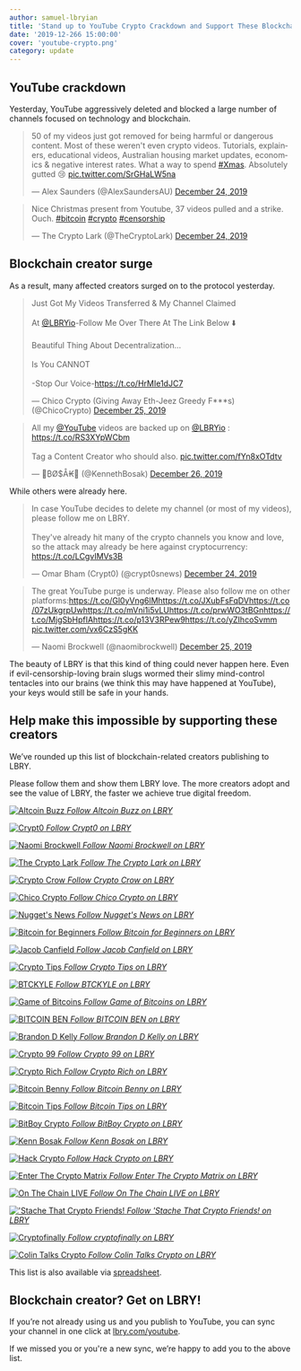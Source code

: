 ```yaml
---
author: samuel-lbryian
title: 'Stand up to YouTube Crypto Crackdown and Support These Blockchain Creators'
date: '2019-12-266 15:00:00'
cover: 'youtube-crypto.png'
category: update
---
```


## YouTube crackdown

Yesterday, YouTube aggressively deleted and blocked a large number of channels focused on technology and blockchain.

<blockquote class="twitter-tweet"><p lang="en" dir="ltr">50 of my videos just got removed for being harmful or dangerous content. Most of these weren&#39;t even crypto videos. Tutorials, explainers, educational videos, Australian housing market updates, economics &amp; negative interest rates. What a way to spend <a href="https://twitter.com/hashtag/Xmas?src=hash&amp;ref_src=twsrc%5Etfw">#Xmas</a>. Absolutely gutted 😢 <a href="https://t.co/SrGHaLW5na">pic.twitter.com/SrGHaLW5na</a></p>&mdash; Alex Saunders (@AlexSaundersAU) <a href="https://twitter.com/AlexSaundersAU/status/1209570483877765120?ref_src=twsrc%5Etfw">December 24, 2019</a></blockquote>
<blockquote class="twitter-tweet"><p lang="en" dir="ltr">Nice Christmas present from Youtube, 37 videos pulled and a strike. Ouch. <a href="https://twitter.com/hashtag/bitcoin?src=hash&amp;ref_src=twsrc%5Etfw">#bitcoin</a> <a href="https://twitter.com/hashtag/crypto?src=hash&amp;ref_src=twsrc%5Etfw">#crypto</a> <a href="https://twitter.com/hashtag/censorship?src=hash&amp;ref_src=twsrc%5Etfw">#censorship</a></p>&mdash; The Crypto Lark (@TheCryptoLark) <a href="https://twitter.com/TheCryptoLark/status/1209609546844393473?ref_src=twsrc%5Etfw">December 24, 2019</a></blockquote> 

## Blockchain creator surge

As a result, many affected creators surged on to the protocol yesterday.

<blockquote class="twitter-tweet"><p lang="en" dir="ltr">Just Got My Videos Transferred &amp; My Channel Claimed <br><br>At <a href="https://twitter.com/LBRYio?ref_src=twsrc%5Etfw">@LBRYio</a>-Follow Me Over There At The Link Below ⬇️<br><br>Beautiful Thing About Decentralization...<br><br>Is You CANNOT <br><br>-Stop Our Voice-<a href="https://t.co/HrMIe1dJC7">https://t.co/HrMIe1dJC7</a></p>&mdash; Chico Crypto (Giving Away Eth-Jeez Greedy F***s) (@ChicoCrypto) <a href="https://twitter.com/ChicoCrypto/status/1209947675618996224?ref_src=twsrc%5Etfw">December 25, 2019</a></blockquote>
<blockquote class="twitter-tweet"><p lang="en" dir="ltr">All my <a href="https://twitter.com/YouTube?ref_src=twsrc%5Etfw">@YouTube</a> videos are backed up on <a href="https://twitter.com/LBRYio?ref_src=twsrc%5Etfw">@LBRYio</a> : <a href="https://t.co/RS3XYpWCbm">https://t.co/RS3XYpWCbm</a> <br><br>Tag a Content Creator who should also. <a href="https://t.co/fYn8xOTdtv">pic.twitter.com/fYn8xOTdtv</a></p>&mdash; 💊₿Ø$Å₭🍄 (@KennethBosak) <a href="https://twitter.com/KennethBosak/status/1210022231407038465?ref_src=twsrc%5Etfw">December 26, 2019</a></blockquote>

While others were already here.

<blockquote class="twitter-tweet"><p lang="en" dir="ltr">In case YouTube decides to delete my channel (or most of my videos), please follow me on LBRY. <br><br>They&#39;ve already hit many of the crypto channels you know and love, so the attack may already be here against cryptocurrency: <a href="https://t.co/LCgvIMVs3B">https://t.co/LCgvIMVs3B</a></p>&mdash; Omar Bham (Crypt0) (@crypt0snews) <a href="https://twitter.com/crypt0snews/status/1209308471255945216?ref_src=twsrc%5Etfw">December 24, 2019</a></blockquote>
<blockquote class="twitter-tweet"><p lang="en" dir="ltr">The great YouTube purge is underway. Please also follow me on other platforms:<a href="https://t.co/Gl0yVng6lM">https://t.co/Gl0yVng6lM</a><a href="https://t.co/JXubFsFqDV">https://t.co/JXubFsFqDV</a><a href="https://t.co/07zUkgrpUw">https://t.co/07zUkgrpUw</a><a href="https://t.co/mVni1i5vLU">https://t.co/mVni1i5vLU</a><a href="https://t.co/prwWO3tBGn">https://t.co/prwWO3tBGn</a><a href="https://t.co/MjgSbHpfIA">https://t.co/MjgSbHpfIA</a><a href="https://t.co/p13V3RPew9">https://t.co/p13V3RPew9</a><a href="https://t.co/yZIhcoSvmm">https://t.co/yZIhcoSvmm</a> <a href="https://t.co/vx6CzS5gKK">pic.twitter.com/vx6CzS5gKK</a></p>&mdash; Naomi Brockwell (@naomibrockwell) <a href="https://twitter.com/naomibrockwell/status/1209884809121746946?ref_src=twsrc%5Etfw">December 25, 2019</a></blockquote>

The beauty of LBRY is that this kind of thing could never happen here. Even if evil-censorship-loving brain slugs wormed their slimy mind-control tentacles into our brains (we think this may have happened at YouTube), your keys would still be safe in your hands.

## Help make this impossible by supporting these creators

We’ve rounded up this list of blockchain-related creators publishing to LBRY. 

Please follow them and show them LBRY love. The more creators adopt and see the value of LBRY, the faster we achieve true digital freedom.

<p>
<a href="https://open.lbry.com/@altcoinbuzz:7">
  <img style="max-width: 300px; max-height: 300px;" alt="Altcoin Buzz" src="https://thumbnails.lbry.com/UCGyqEtcGQQtXyUwvcy7Gmyg">
  <em>Follow Altcoin Buzz on LBRY</em>
</a>
</p>
<p>
<a href="https://open.lbry.com/@Crypt0:f">
  <img style="max-width: 300px; max-height: 300px;" alt="Crypt0" src="https://thumbnails.lbry.com/UCdUSSt-IEUg2eq46rD7lu_g">
  <em>Follow Crypt0 on LBRY</em>
</a>
</p>
<p>
<p>
<a href="https://open.lbry.com/@NaomiBrockwell:4">
  <img style="max-width: 300px; max-height: 300px;" alt="Naomi Brockwell" src="https://thumbnails.lbry.com/UCSuHzQ3GrHSzoBbwrIq3LLA">
  <em>Follow Naomi Brockwell on LBRY</em>
</a>
</p>
<p>  
<a href="https://open.lbry.com/@TheCryptoLark:e">
  <img style="max-width: 300px; max-height: 300px;" alt="The Crypto Lark" src="https://thumbnails.lbry.com/UCl2oCaw8hdR_kbqyqd2klIA">
  <em>Follow The Crypto Lark on LBRY</em>
</a>
</p>
<p>
<a href="https://open.lbry.com/@cryptocrow:2">
  <img style="max-width: 300px; max-height: 300px;" alt="Crypto Crow" src="https://thumbnails.lbry.com/UCwsRWmIL5XKqFtdytBfeX0g">
  <em>Follow Crypto Crow on LBRY</em>
</a>
</p>
<p>
<a href="https://open.lbry.com/@ChicoCrypto:f">
  <img style="max-width: 300px; max-height: 300px;" alt="Chico Crypto" src="https://thumbnails.lbry.com/UCHop-jpf-huVT1IYw79ymPw">
  <em>Follow Chico Crypto on LBRY</em>
</a>
</p>
<p>
<a href="https://open.lbry.com/@NuggetsNews:f">
  <img style="max-width: 300px; max-height: 300px;" alt="Nugget's News" src="https://thumbnails.lbry.com/UCLo66QVfEod0nNM_GzKNxmQ">
  <em>Follow Nugget's News on LBRY</em>
</a>
</p>
<p>
<a href="https://open.lbry.com/@bitcoinforbeginners:7">
  <img style="max-width: 300px; max-height: 300px;" alt="Bitcoin for Beginners" src="https://thumbnails.lbry.com/UCi7egjf0JDHuhznWugXq4hA">
  <em>Follow Bitcoin for Beginners on LBRY</em>
</a>
</p>
<p>
<p>
<a href="https://open.lbry.com/@crypto:4">
  <img style="max-width: 300px; max-height: 300px;" alt="Jacob Canfield" src="https://thumbnails.lbry.com/UCiMgF08KQ4z-Gnu8o2BLOxA">
  <em>Follow Jacob Canfield on LBRY</em>
</a>
</p>
<p>
<a href="https://open.lbry.com/@Crypto-Tips:b">
  <img style="max-width: 300px; max-height: 300px;" alt="Crypto Tips" src="https://thumbnails.lbry.com/UCavTvSwEoRABvnPtLg0e6LQ">
  <em>Follow Crypto Tips on LBRY</em>
</a>
</p>
<p>
<a href="https://open.lbry.com/@btckyle:9">
  <img style="max-width: 300px; max-height: 300px;" alt="BTCKYLE" src="https://thumbnails.lbry.com/UCNCGCxxTT10aeTgUMHW5FfQ">
  <em>Follow BTCKYLE on LBRY</em>
</a>
</p>
<p>
<a href="https://open.lbry.com/@gameofbitcoins:5">
  <img style="max-width: 300px; max-height: 300px;" alt="Game of Bitcoins" src="https://spee.ch/9/aab7db70-65f0-4a28-bc5c-0b47c46793c2.png">
  <em>Follow Game of Bitcoins on LBRY</em>
</a>
</p>
<p>
<a href="https://open.lbry.com/@benjaminsemchee:f">
  <img style="max-width: 300px; max-height: 300px;" alt="BITCOIN BEN" src="https://thumbnails.lbry.com/UCg572r4OBtnXQpY_QXQ_ZyA">
  <em>Follow BITCOIN BEN on LBRY</em>
</a>
</p>
<p>
<a href="https://open.lbry.com/@bitcoin:9f">
  <img style="max-width: 300px; max-height: 300px;" alt="Brandon D Kelly" src="https://thumbnails.lbry.com/UC-f5nPBEDyUBZz_jOPBwAfQ">
  <em>Follow Brandon D Kelly on LBRY</em>
</a>
</p>
<p>
<a href="https://open.lbry.com/@Crypto99:a">
  <img style="max-width: 300px; max-height: 300px;" alt="Crypto 99" src="https://thumbnails.lbry.com/UCjsrdOJCAKcuBqyyqjg1cCQ">
  <em>Follow Crypto 99 on LBRY</em>
</a>
</p>
<p>
<a href="https://open.lbry.com/@cryptorich:d">
  <img style="max-width: 300px; max-height: 300px;" alt="Crypto Rich" src="https://thumbnails.lbry.com/UCNZb8eUomqPYgrdVeOn4eZA">
  <em>Follow Crypto Rich on LBRY</em>
</a>
</p>
<p>
<a href="https://open.lbry.com/@bitcoinbenny:b">
  <img style="max-width: 300px; max-height: 300px;" alt="Bitcoin Benny" src="https://thumbnails.lbry.com/UCNPs9DADpqniPmoXC6PaDJg">
  <em>Follow Bitcoin Benny on LBRY</em>
</a>
</p>
<p>
<a href="https://open.lbry.com/@BitcoinTips:0">
  <img style="max-width: 300px; max-height: 300px;" alt="Bitcoin Tips" src="https://thumbnails.lbry.com/UCzxLOMj3HTM4yKGNtaG34-Q">
  <em>Follow Bitcoin Tips on LBRY</em>
</a>
</p>
<p>
<a href="https://open.lbry.com/@BitBoyCrypto:8">
  <img style="max-width: 300px; max-height: 300px;" alt="BitBoy Crypto" src="https://thumbnails.lbry.com/UCjemQfjaXAzA-95RKoy9n_g">
  <em>Follow BitBoy Crypto on LBRY</em>
</a>
</p>
<p>
<a href="https://open.lbry.com/@kennbosak:9">
  <img style="max-width: 300px; max-height: 300px;" alt="Kenn Bosak" src="https://spee.ch/3/HnbVwcBIVWg7lr5LDPUeDcdy.jpeg">
  <em>Follow Kenn Bosak on LBRY</em>
</a>
</p>
<p>
<a href="https://open.lbry.com/@hackcrypto:6">
  <img style="max-width: 300px; max-height: 300px;" alt="Hack Crypto" src="https://thumbnails.lbry.com/UCeinlp4279CsUdVYvKDloRg">
  <em>Follow Hack Crypto on LBRY</em>
</a>
</p>
<p>
<p>
<a href="https://open.lbry.com/@enterthecryptomatrix:4">
  <img style="max-width: 300px; max-height: 300px;" alt="Enter The Crypto Matrix" src="https://thumbnails.lbry.com/UCefQC4Y-X9MBRuYBKc2waiQ">
  <em>Follow Enter The Crypto Matrix on LBRY</em>
</a>
</p>
<p>
<a href="https://open.lbry.com/@OnTheChainLive:d">
  <img style="max-width: 300px; max-height: 300px;" alt="On The Chain LIVE" src="https://thumbnails.lbry.com/UCjaVoVe_YxHxmnJt6wNDOxA">
  <em>Follow On The Chain LIVE on LBRY</em>
</a>
</p>
<p>
<a href="https://open.lbry.com/@CryptoStache:e">
  <img style="max-width: 300px; max-height: 300px;" alt="'Stache That Crypto Friends!" src="https://spee.ch/8/24ed7766-2a4b-4021-be12-87afb930c54b.jpg">
  <em>Follow 'Stache That Crypto Friends! on LBRY</em>
</a>
</p>
<p>
<a href="https://open.lbry.com/@cryptofinally:0">
  <img style="max-width: 300px; max-height: 300px;" alt="Cryptofinally" src="https://thumbnails.lbry.com/UCzPaGwO9MY5_xUNuwHEzR4Q">
  <em>Follow cryptofinally on LBRY</em>
</a>
</p>
<p>
<a href="https://open.lbry.com/@colintalkscrypto:8">
  <img style="max-width: 300px; max-height: 300px;" alt="Colin Talks Crypto" src="https://spee.ch/4/b7254f91-0bf7-4189-8b80-537d5bf5995f.jpg">
  <em>Follow Colin Talks Crypto on LBRY</em>
</a>
</p>

This list is also available via [spreadsheet](https://lbry.com/youtubecryptocrackdown).

## Blockchain creator? Get on LBRY!

If you’re not already using us and you publish to YouTube, you can sync your channel in one click at [lbry.com/youtube](https://lbry.com/youtube).

If we missed you or you're a new sync, we’re happy to add you to the above list.
